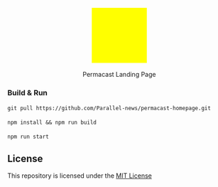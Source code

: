 <p align="center">
  <a href="https://permacast.app">
    <img src="https://raw.githubusercontent.com/Parallel-news/permacast-protocol/main/img/pc-icons/logo192.png" height="124">
  </a>
  <p align="center">Permacast Landing Page</p>
</p>

### Build & Run

```console
git pull https://github.com/Parallel-news/permacast-homepage.git

npm install && npm run build

npm run start

```

## License
This repository is licensed under the [MIT License](./LICENSE)
